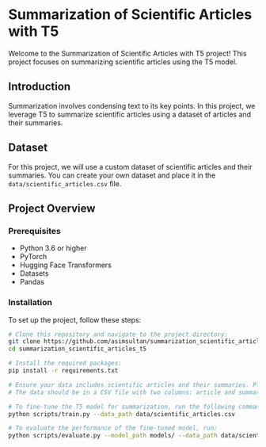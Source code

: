 
# Summarization of Scientific Articles with T5

Welcome to the Summarization of Scientific Articles with T5 project! This project focuses on summarizing scientific articles using the T5 model.

## Introduction

Summarization involves condensing text to its key points. In this project, we leverage T5 to summarize scientific articles using a dataset of articles and their summaries.

## Dataset

For this project, we will use a custom dataset of scientific articles and their summaries. You can create your own dataset and place it in the `data/scientific_articles.csv` file.

## Project Overview

### Prerequisites

- Python 3.6 or higher
- PyTorch
- Hugging Face Transformers
- Datasets
- Pandas

### Installation

To set up the project, follow these steps:

```bash
# Clone this repository and navigate to the project directory:
git clone https://github.com/asimsultan/summarization_scientific_articles_t5.git
cd summarization_scientific_articles_t5

# Install the required packages:
pip install -r requirements.txt

# Ensure your data includes scientific articles and their summaries. Place these files in the data/ directory.
# The data should be in a CSV file with two columns: article and summary.

# To fine-tune the T5 model for summarization, run the following command:
python scripts/train.py --data_path data/scientific_articles.csv

# To evaluate the performance of the fine-tuned model, run:
python scripts/evaluate.py --model_path models/ --data_path data/scientific_articles.csv
